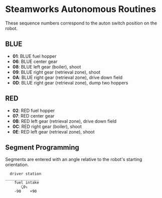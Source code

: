 # Steamworks Autonomous Routines

These sequence numbers correspond to the auton switch position on the robot.

## BLUE

- **01**: BLUE fuel hopper
- **06**: BLUE center gear
- **08**: BLUE left gear (boiler), shoot
- **09**: BLUE right gear (retrieval zone), shoot
- **0A**: BLUE right gear (retrieval zone), drive down field
- **0D**: BLUE right gear (retrieval zone), dump two hoppers

## RED

- **02**: RED fuel hopper
- **07**: RED center gear
- **0B**: RED left gear (retrieval zone), drive down field
- **0C**: RED right gear (boiler), shoot
- **0E**: RED left gear (retrieval zone), shoot

## Segment Programming

Segments are entered with an angle relative to the robot's starting orientation.

```
  driver station
_______________
    fuel intake
       ⤹0⤵︎
    -90    +90
```
